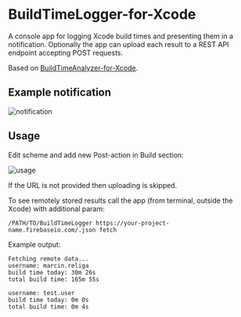 # BuildTimeLogger-for-Xcode
A console app for logging Xcode build times and presenting them in a notification.
Optionally the app can upload each result to a REST API endpoint accepting POST requests.

Based on [BuildTimeAnalyzer-for-Xcode](https://github.com/RobertGummesson/BuildTimeAnalyzer-for-Xcode).
## Example notification
![notification](https://raw.githubusercontent.com/marcinreliga/BuildTimeLogger-for-Xcode/master/notification.png)
## Usage
Edit scheme and add new Post-action in Build section:

![usage](https://raw.githubusercontent.com/marcinreliga/BuildTimeLogger-for-Xcode/master/usage.png)

If the URL is not provided then uploading is skipped.

To see remotely stored results call the app (from terminal, outside the Xcode) with additional param:
```
/PATH/TO/BuildTimeLogger https://your-project-name.firebaseio.com/.json fetch
```

Example output:
```
Fetching remote data...
username: marcin.religa
build time today: 30m 26s
total build time: 165m 55s

username: test.user
build time today: 0m 0s
total build time: 0m 4s

```
